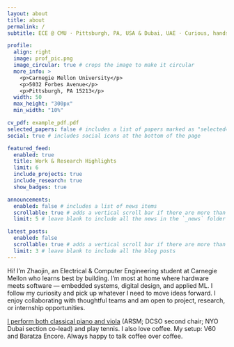 ```yaml
---
layout: about
title: about
permalink: /
subtitle: ECE @ CMU · Pittsburgh, PA, USA & Dubai, UAE · Curious, hands-on, shipping real things

profile:
  align: right
  image: prof_pic.png
  image_circular: true # crops the image to make it circular
  more_info: >
    <p>Carnegie Mellon University</p>
    <p>5032 Forbes Avenue</p>
    <p>Pittsburgh, PA 15213</p>
  width: 50
  max_height: "300px"
  min_width: "10%"

cv_pdf: example_pdf.pdf
selected_papers: false # includes a list of papers marked as "selected={true}"
social: true # includes social icons at the bottom of the page

featured_feed:
  enabled: true
  title: Work & Research Highlights
  limit: 6
  include_projects: true
  include_research: true
  show_badges: true

announcements:
  enabled: false # includes a list of news items
  scrollable: true # adds a vertical scroll bar if there are more than 3 news items
  limit: 5 # leave blank to include all the news in the `_news` folder

latest_posts:
  enabled: false
  scrollable: true # adds a vertical scroll bar if there are more than 3 new posts items
  limit: 3 # leave blank to include all the blog posts
---
```


Hi! I’m Zhaojin, an Electrical & Computer Engineering student at Carnegie Mellon who learns best by building. I’m most at home where hardware meets software — embedded systems, digital design, and applied ML. I follow my curiosity and pick up whatever I need to move ideas forward. I enjoy collaborating with thoughtful teams and am open to project, research, or internship opportunities.

<a href="https://www.youtube.com/@ZhaojinChuMusic">I perform both classical piano and viola</a> (ARSM; DCSO second chair; NYO Dubai section co-lead) and play tennis. I also love coffee. My setup: V60 and Baratza Encore. Always happy to talk coffee over coffee.
